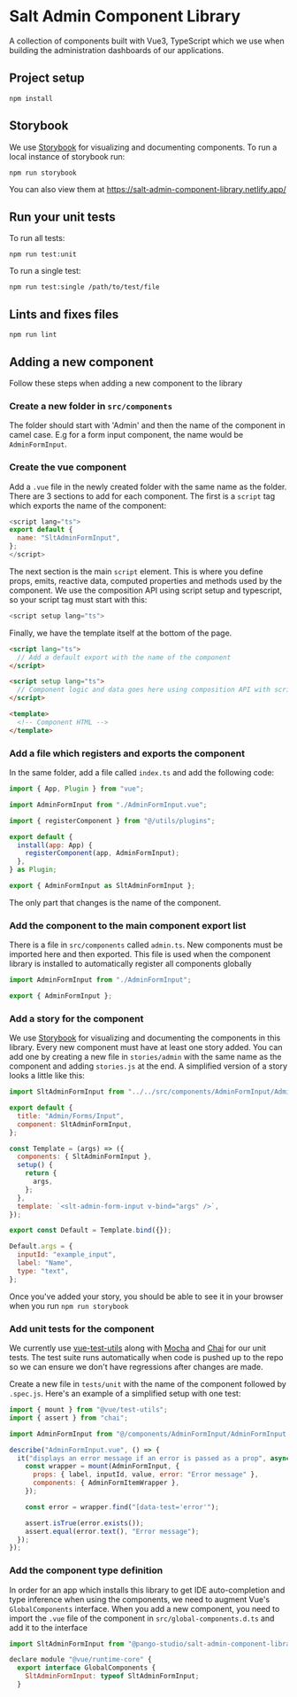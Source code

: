 # Salt Admin Component Library

A collection of components built with Vue3, TypeScript which we use when building the administration dashboards of our applications.

## Project setup

```
npm install
```

## Storybook

We use [Storybook](https://storybook.js.org/) for visualizing and documenting components. To run a local instance of storybook run:

```
npm run storybook
```

You can also view them at https://salt-admin-component-library.netlify.app/

## Run your unit tests

To run all tests:

```
npm run test:unit
```

To run a single test:

```
npm run test:single /path/to/test/file
```

## Lints and fixes files

```
npm run lint
```

## Adding a new component

Follow these steps when adding a new component to the library

### Create a new folder in `src/components`

The folder should start with 'Admin' and then the name of the component in camel case. E.g for a form input component,
the name would be `AdminFormInput`.

### Create the vue component

Add a `.vue` file in the newly created folder with the same name as the folder. There are 3 sections to add for each component. The first is a `script` tag which exports the name of the component:

```js
<script lang="ts">
export default {
  name: "SltAdminFormInput",
};
</script>
```

The next section is the main `script` element. This is where you define props, emits, reactive data, computed properties and methods used by the component. We use the composition API using script setup and typescript, so your script tag must start with this:

```js
<script setup lang="ts">
```

Finally, we have the template itself at the bottom of the page.

```html
<script lang="ts">
  // Add a default export with the name of the component
</script>

<script setup lang="ts">
  // Component logic and data goes here using composition API with script setup and TypeScript
</script>

<template>
  <!-- Component HTML -->
</template>
```

### Add a file which registers and exports the component

In the same folder, add a file called `index.ts` and add the following code:

```js
import { App, Plugin } from "vue";

import AdminFormInput from "./AdminFormInput.vue";

import { registerComponent } from "@/utils/plugins";

export default {
  install(app: App) {
    registerComponent(app, AdminFormInput);
  },
} as Plugin;

export { AdminFormInput as SltAdminFormInput };

```

The only part that changes is the name of the component.

### Add the component to the main component export list

There is a file in `src/components` called `admin.ts`. New components must be imported here and then exported. This file is used when the component library is installed to automatically register all components globally

```js
import AdminFormInput from "./AdminFormInput";

export { AdminFormInput };
```

### Add a story for the component

We use [Storybook](https://storybook.js.org/) for visualizing and documenting the components in this library. Every new component must have at least one story added. You can add one by creating a new file in `stories/admin` with the same name as the component and adding `stories.js` at the end. A simplified version of a story looks a little like this:

```js
import SltAdminFormInput from "../../src/components/AdminFormInput/AdminFormInput.vue";

export default {
  title: "Admin/Forms/Input",
  component: SltAdminFormInput,
};

const Template = (args) => ({
  components: { SltAdminFormInput },
  setup() {
    return {
      args,
    };
  },
  template: `<slt-admin-form-input v-bind="args" />`,
});

export const Default = Template.bind({});

Default.args = {
  inputId: "example_input",
  label: "Name",
  type: "text",
};
```

Once you've added your story, you should be able to see it in your browser when you run
`npm run storybook`

### Add unit tests for the component

We currently use [vue-test-utils](https://test-utils.vuejs.org/guide/) along with [Mocha](https://mochajs.org/) and [Chai](https://www.chaijs.com/) for our unit tests. The test suite runs automatically when code is pushed up to the repo so we can ensure we don't have regressions after changes are made.

Create a new file in `tests/unit` with the name of the component followed by `.spec.js`. Here's an example of a simplified setup with one test:

```js
import { mount } from "@vue/test-utils";
import { assert } from "chai";

import AdminFormInput from "@/components/AdminFormInput/AdminFormInput.vue";

describe("AdminFormInput.vue", () => {
  it("displays an error message if an error is passed as a prop", async () => {
    const wrapper = mount(AdminFormInput, {
      props: { label, inputId, value, error: "Error message" },
      components: { AdminFormItemWrapper },
    });

    const error = wrapper.find("[data-test='error'");

    assert.isTrue(error.exists());
    assert.equal(error.text(), "Error message");
  });
});
```

### Add the component type definition

In order for an app which installs this library to get IDE auto-completion and type inference when using the components, we need to augment Vue's `GlobalComponents` interface. When you add a new component, you need to import the `.vue` file of the component in `src/global-components.d.ts` and add it to the interface

```js
import SltAdminFormInput from "@pango-studio/salt-admin-component-library/src/components/AdminFormInput/AdminFormInput.vue";

declare module "@vue/runtime-core" {
  export interface GlobalComponents {
    SltAdminFormInput: typeof SltAdminFormInput;
  }
```

